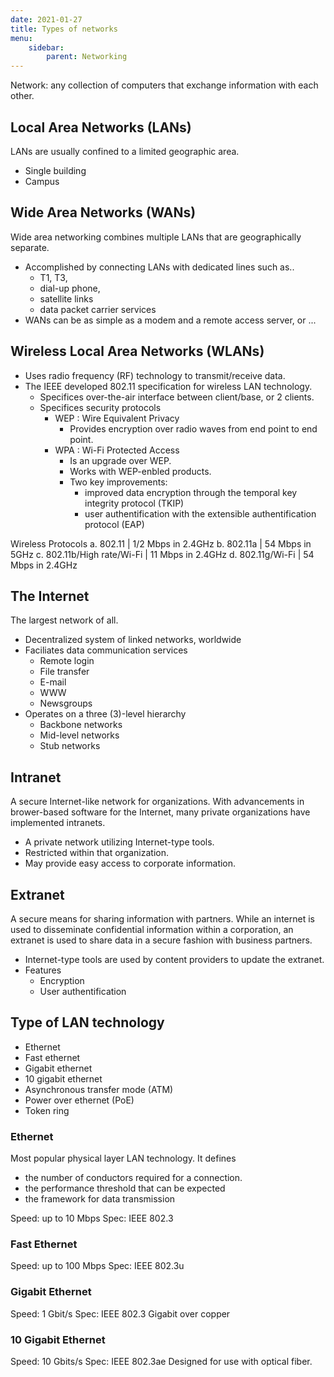 ```yaml
---
date: 2021-01-27
title: Types of networks
menu:
    sidebar:
        parent: Networking
---
```

Network: any collection of computers that exchange information with each other.


## Local Area Networks (LANs)
LANs are usually confined to a limited geographic area.
- Single building
- Campus


## Wide Area Networks (WANs)
Wide area networking combines multiple LANs that are geographically separate.

- Accomplished by connecting LANs with dedicated lines such as..
   + T1, T3, 
   + dial-up phone,
   + satellite links
   + data packet carrier services
- WANs can be as simple as a modem and a remote access server, or ...

## Wireless Local Area Networks (WLANs)
- Uses radio frequency (RF) technology to transmit/receive data.
- The IEEE developed 802.11 specification for wireless LAN technology.
   + Specifices over-the-air interface between client/base, or 2 clients.
   + Specifices security protocols
      * WEP : Wire Equivalent Privacy
         - Provides encryption over radio waves from end point to end point.
      * WPA : Wi-Fi Protected Access
         - Is an upgrade over WEP.
         - Works with WEP-enbled products.
         - Two key improvements:
            + improved data encryption through the temporal key integrity protocol (TKIP)
            + user authentification with the extensible authentification protocol (EAP)

Wireless Protocols
a. 802.11                     | 1/2 Mbps in 2.4GHz
b. 802.11a                    | 54 Mbps in 5GHz
c. 802.11b/High rate/Wi-Fi    | 11 Mbps in 2.4GHz
d. 802.11g/Wi-Fi              | 54 Mbps in 2.4GHz


## The Internet
The largest network of all.

- Decentralized system of linked networks, worldwide
- Faciliates data communication services
   + Remote login
   + File transfer
   + E-mail
   + WWW
   + Newsgroups
- Operates on a three (3)-level hierarchy
   + Backbone networks
   + Mid-level networks
   + Stub networks

## Intranet 
A secure Internet-like network for organizations.
With advancements in brower-based software for the Internet, many private organizations have implemented intranets.

- A private network utilizing Internet-type tools.
- Restricted within that organization.
- May provide easy access to corporate information.

## Extranet
A secure means for sharing information with partners.
While an internet is used to disseminate confidential information within a corporation, an extranet is used to share data in a secure fashion with business partners.

- Internet-type tools are used by content providers to update the extranet.
- Features
   + Encryption
   + User authentification

## Type of LAN technology
- Ethernet
- Fast ethernet
- Gigabit ethernet
- 10 gigabit ethernet
- Asynchronous transfer mode (ATM)
- Power over ethernet (PoE)
- Token ring

### Ethernet
Most popular physical layer LAN technology.
It defines
   - the number of conductors required for a connection.
   - the performance threshold that can be expected
   - the framework for data transmission

Speed: up to 10 Mbps
Spec: IEEE 802.3

### Fast Ethernet
Speed: up to 100 Mbps
Spec: IEEE 802.3u

### Gigabit Ethernet
Speed: 1 Gbit/s
Spec: IEEE 802.3
Gigabit over copper

### 10 Gigabit Ethernet
Speed: 10 Gbits/s
Spec: IEEE 802.3ae
Designed for use with optical fiber.